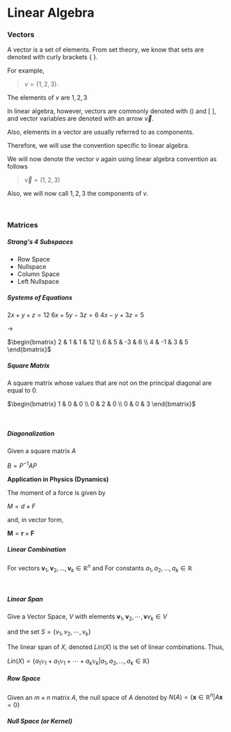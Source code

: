 # Linear Algebra


### Vectors
A vector is a set of elements. From set theory, we know that sets are denoted with curly brackets $\{$ $\}$. 

For example, 
> $v = \{1,2,3\}$. 

The elements of $v$ are $1,2,3$

In linear algebra, however, vectors are commonly denoted with $()$ and $[$ $]$, and vector variables are denoted with an arrow $\vec{v}$.

Also, elements in a vector are usually referred to as components. 

Therefore, we will use the convention specific to linear algebra.

We will now denote the vector $v$ again using linear algebra convention as follows
> $\vec{v} = (1,2,3)$

Also, we will now call $1,2,3$ the components of $v$.

<br/>

### Matrices

##### Strang's 4 Subspaces
- Row Space
- Nullspace
- Column Space
- Left Nullspace


##### Systems of Equations
$2x+y+z=12$
$6x+5y-3z=6$
$4x-y+3z=5$

$\rightarrow$

$\begin{bmatrix}
2 & 1 & 1 & 12 \\
6 & 5 & -3 & 6 \\
4 & -1 & 3 & 5
\end{bmatrix}$
<br/>


##### Square Matrix
A square matrix whose values that are not on the principal diagonal are equal to 0.

$\begin{bmatrix}
1 & 0 & 0 \\
0 & 2 & 0 \\
0 & 0 & 3
\end{bmatrix}$

<br/>

##### Diagonalization
Given a square matrix $A$

$B = P^{-1}AP$

**Application in Physics (Dynamics)**

The moment of a force is given by

$M = d \times F$

and, in vector form,

$\mathbf{M} = \mathbf{r} \times \mathbf{F}$


##### Linear Combination
For vectors $\mathbf{v}_1,\mathbf{v}_2,...,\mathbf{v}_k \in \mathbb{R}^n$ and
For constants $a_1,a_2,...,a_k \in \mathbb{R}$

<br/>

##### Linear Span
Give a Vector Space, $V$ with elements $\mathbf{v}_1,\mathbf{v}_2,\cdots,\mathbf{v}{v}_k \in V$

and the set $S = \{ {v}_1,{v}_2,\cdots,{v}_k \}$

The linear span of $X$, denoted $Lin(X)$ is the set of linear combinations. Thus,

$Lin(X) = \{ a_1\mathbb{v}_1 + a_1\mathbb{v}_1  + \cdots + a_k\mathbb{v}_k | a_1,a_2,...,a_k \in \mathbb{R} \}$


##### Row Space
Given an $m \times n$ matrix $A$, the null space of $A$ denoted by $N(A) = \{\mathbf{x} \in \mathbb{R}^n | A\mathbf{x} = 0 \}$

##### Null Space (or Kernel)